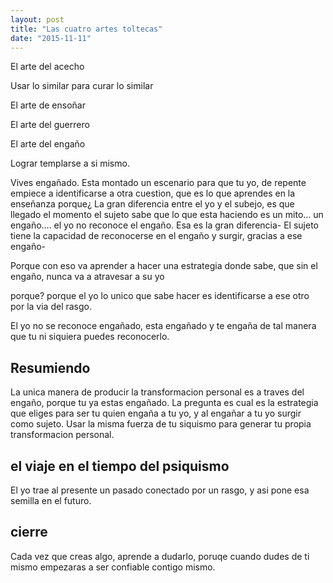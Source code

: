```yaml
---
layout: post
title: "Las cuatro artes toltecas"
date: "2015-11-11"
---
```


El arte del acecho

Usar lo similar para curar lo similar

El arte de ensoñar

El arte del guerrero

El arte del engaño

Lograr templarse a si mismo.

Vives engañado.
Esta montado un escenario para que tu yo, de repente empiece a identificarse a otra cuestion, que es lo que aprendes en la enseñanza
porque¿
La gran diferencia entre el yo y el subejo, es que llegado el momento el sujeto sabe que lo que esta haciendo es un mito... un engaño.... el yo no reconoce el engaño.
Esa es la gran diferencia-
El sujeto tiene la capacidad de reconocerse en el engaño y surgir, gracias a ese engaño-

Porque con eso va aprender a hacer una estrategia donde sabe, que sin el engaño, nunca va a atravesar a su yo

porque?
porque el yo lo unico que sabe hacer es identificarse a ese otro por la via del rasgo.

El yo no se reconoce engañado, esta engañado y te engaña de tal manera que tu ni siquiera puedes reconocerlo.


## Resumiendo
La unica manera de producir la transformacion personal es a traves del engaño, porque tu ya estas engañado.
La pregunta es cual es la estrategia que eliges para ser tu quien engaña a tu yo, y al engañar a tu yo surgir como sujeto.
Usar la misma fuerza de tu siquismo para generar tu propia transformacion personal.


## el viaje en el tiempo del psiquismo
El yo trae al presente un pasado conectado por un rasgo, y asi pone esa semilla en el futuro.


## cierre
Cada vez que creas algo, aprende a dudarlo, poruqe cuando dudes de ti mismo empezaras a ser confiable contigo mismo.

